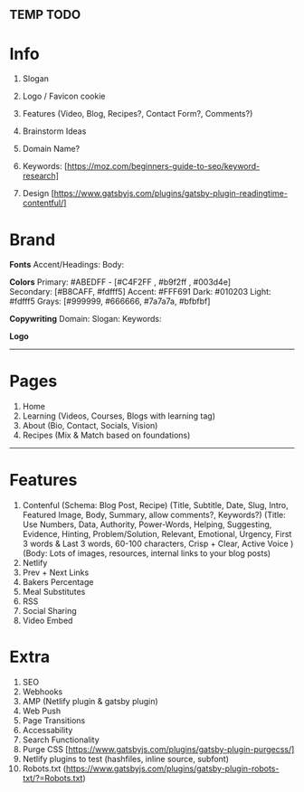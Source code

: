 ## TEMP TODO

# Info

1. Slogan
2. Logo / Favicon cookie

3. Features (Video, Blog, Recipes?, Contact Form?, Comments?)
4. Brainstorm Ideas
5. Domain Name?
6. Keywords: [https://moz.com/beginners-guide-to-seo/keyword-research]
7. Design [https://www.gatsbyjs.com/plugins/gatsby-plugin-readingtime-contentful/]

# Brand

**Fonts**
Accent/Headings:
Body:

**Colors**
Primary: #ABEDFF - [#C4F2FF , #b9f2ff , #003d4e]  
Secondary: [#B8CAFF, #fdfff5]
Accent: #FFF691
Dark: #010203
Light: #fdfff5
Grays: [#999999, #666666, #7a7a7a, #bfbfbf]

**Copywriting**
Domain:
Slogan:
Keywords:

**Logo**

---

# Pages

1. Home
2. Learning (Videos, Courses, Blogs with learning tag)
3. About (Bio, Contact, Socials, Vision)
4. Recipes (Mix & Match based on foundations)

---

# Features

1. Contenful (Schema: Blog Post, Recipe) (Title, Subtitle, Date, Slug, Intro, Featured Image, Body, Summary, allow comments?, Keywords?) (Title: Use Numbers, Data, Authority, Power-Words, Helping, Suggesting, Evidence, Hinting, Problem/Solution, Relevant, Emotional, Urgency, First 3 words & Last 3 words, 60-100 characters, Crisp + Clear, Active Voice
   ) (Body: Lots of images, resources, internal links to your blog posts)
2. Netlify
3. Prev + Next Links
4. Bakers Percentage
5. Meal Substitutes
6. RSS
7. Social Sharing
8. Video Embed

# Extra

1. SEO
2. Webhooks
3. AMP (Netlify plugin & gatsby plugin)
4. Web Push
5. Page Transitions
6. Accessability
7. Search Functionality
8. Purge CSS [https://www.gatsbyjs.com/plugins/gatsby-plugin-purgecss/]
9. Netlify plugins to test (hashfiles, inline source, subfont)
10. Robots.txt (https://www.gatsbyjs.com/plugins/gatsby-plugin-robots-txt/?=Robots.txt)
